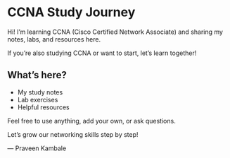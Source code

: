 # CCNA Study Journey

Hi! I’m learning CCNA (Cisco Certified Network Associate) and sharing my notes, labs, and resources here.

If you’re also studying CCNA or want to start, let’s learn together!

## What’s here?

- My study notes
- Lab exercises
- Helpful resources

Feel free to use anything, add your own, or ask questions.

Let’s grow our networking skills step by step!

— Praveen Kambale
